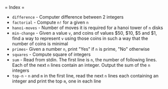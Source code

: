 = Index =

* `difference` - Computer difference between 2 integers
* `factorial` - Compute `n!` for a given `n`
* `hanoi-moves` - Number of moves it is required for a hanoi tower of `n` disks
* `min-change` - Given a value `v`, and coins of values $50, $10, $5 and $1,
find a way to represent `v` using those coins in such a way that the
number of coins is minimal
* `primes`- Given a number `n`, print "Yes" if `n` is prime, "No" otherwise
* `squares` - Compute square of integers
* `sum` - Read from stdin. The first line is `n`, the number of following
  lines. Each of the next `n` lines contain an integer. Output the sum of the `n` integers
* `top-n` - `n` and `m` in the first line, read the next `n` lines each containing an integer and print the top `m`, one in each line
